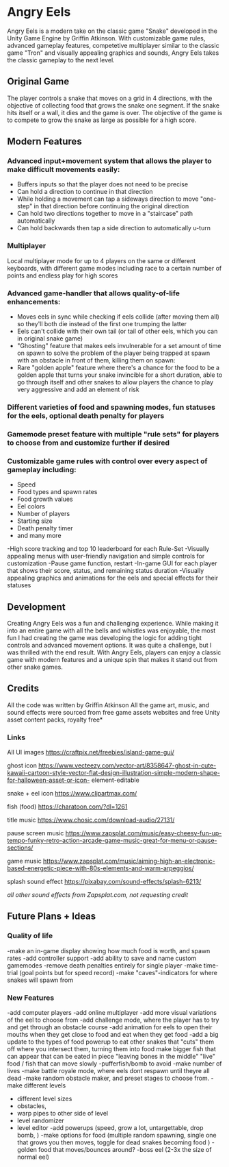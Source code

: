 # Angry Eels
 Angry Eels is a modern take on the classic game "Snake" developed in the Unity Game Engine by Griffin Atkinson. With customizable game rules, advanced gameplay features, competetive multiplayer similar to the classic game "Tron" and visually appealing graphics and sounds, Angry Eels takes the classic gameplay to the next level.

## Original Game
The player controls a snake that moves on a grid in 4 directions, with the objective of collecting food that grows the snake one segment. If the snake hits itself or a wall, it dies and the game is over. The objective of the game is to compete to grow the snake as large as possible for a high score.

## Modern Features
### Advanced input+movement system that allows the player to make difficult movements easily:
- Buffers inputs so that the player does not need to be precise
- Can hold a direction to continue in that direction
- While holding a movement can tap a sideways direction to move "one-step" in that direction before continuing the original direction
- Can hold two directions together to move in a "staircase" path automatically
- Can hold backwards then tap a side direction to automatically u-turn

### Multiplayer 
Local multiplayer mode for up to 4 players on the same or different keyboards, with different game modes including race to a certain number of points and endless play for high scores

### Advanced game-handler that allows quality-of-life enhancements:
- Moves eels in sync while checking if eels collide (after moving them all) so they'll both die instead of the first one trumping the latter
- Eels can't collide with their own tail (or tail of other eels, which you can in original snake game)
- "Ghosting" feature that makes eels invulnerable for a set amount of time on spawn to solve the problem of the player being trapped at spawn with an obstacle in front  of them, killing them on spawn:
- Rare "golden apple" feature where there's a chance for the food to be a golden apple that turns your snake invincible for a short duration, able to go through itself   and other snakes to allow players the chance to play very aggressive and add an element of risk

### Different varieties of food and spawning modes, fun statuses for the eels, optional death penalty for players

### Gamemode preset feature with multiple "rule sets" for players to choose from and customize further if desired

### Customizable game rules with control over every aspect of gameplay including:
- Speed
- Food types and spawn rates
- Food growth values
- Eel colors
- Number of players
- Starting size
- Death penalty timer 
- and many more

-High score tracking and top 10 leaderboard for each Rule-Set
-Visually appealing menus with user-friendly navigation and simple controls for customization
-Pause game function, restart
-In-game GUI for each player that shows their score, status, and remaining status duration
-Visually appealing graphics and animations for the eels and special effects for their statuses


## Development
Creating Angry Eels was a fun and challenging experience. While making it into an entire game with all the bells and whistles was enjoyable, the most fun I had creating the game was developing the logic for adding tight controls and advanced movement options. It was quite a challenge, but I was thrilled with the end result. With Angry Eels, players can enjoy a classic game with modern features and a unique spin that makes it stand out from other snake games.

## Credits
All the code was written by Griffin Atkinson
All the game art, music, and sound effects were sourced from free game assets websites and free Unity asset content packs, royalty free*
### Links
All UI images
https://craftpix.net/freebies/island-game-gui/

ghost icon
   https://www.vecteezy.com/vector-art/8358647-ghost-in-cute-kawaii-cartoon-style-vector-flat-design-illustration-simple-modern-shape-for-halloween-asset-or-icon-    element-editable
    
snake + eel icon
   https://www.clipartmax.com/

fish (food)
    https://charatoon.com/?dl=1261
    
title music
    https://www.chosic.com/download-audio/27131/
    
pause screen music
    https://www.zapsplat.com/music/easy-cheesy-fun-up-tempo-funky-retro-action-arcade-game-music-great-for-menu-or-pause-sections/

game music
    https://www.zapsplat.com/music/aiming-high-an-electronic-based-energetic-piece-with-80s-elements-and-warm-arpeggios/

splash sound effect
    https://pixabay.com/sound-effects/splash-6213/

*all other sound effects from Zapsplat.com, not requesting credit*


## Future Plans + Ideas
### Quality of life
-make an in-game display showing how much food is worth, and spawn rates
-add controller support
-add ability to save and name custom gamemodes
-remove death penalties entirely for single player
-make time-trial (goal points but for speed record)
-make "caves"-indicators for where snakes will spawn from

### New Features

-add computer players
-add online multiplayer
-add more visual variations of the eel to choose from
-add challenge mode, where the player has to try and get through an obstacle course
-add animation for eels to open their mouths when they get close to food and eat when they get food
-add a big update to the types of food
    powerup to eat other snakes that  "cuts" them off where you intersect them, turning them into food
    make bigger fish that can appear that can be eated in piece "leaving bones in the middle"
    "live" food / fish that can move slowly
-pufferfish/bomb to avoid
-make number of lives
-make battle royale mode, where eels dont respawn until theyre all dead
-make random obstacle maker, and preset stages to choose from.
-make different levels 
   - different level sizes
   - obstacles,
   - warp pipes to other side of level
   - level randomizer
   - level editor
-add powerups (speed, grow a lot, untargettable, drop bomb, )
-make options for food (multiple random spawning, single one that grows you then moves, toggle for dead snakes becoming food )
-golden food that moves/bounces around?
-boss eel (2-3x the size of normal eel)
   


